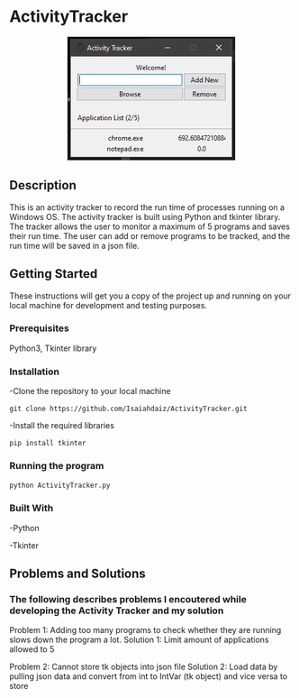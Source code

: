 # ActivityTracker
<p align="center">
    <img src="/sampleImages/sample1.JPG#center">
</p>

## Description
This is an activity tracker to record the run time of processes running on a Windows OS. The activity tracker is built using Python and tkinter library. The tracker allows the user to monitor a maximum of 5 programs and saves their run time. The user can add or remove programs to be tracked, and the run time will be saved in a json file.
## Getting Started
These instructions will get you a copy of the project up and running on your local machine for development and testing purposes.
### Prerequisites
Python3, Tkinter library
### Installation
-Clone the repository to your local machine
```
git clone https://github.com/Isaiahdaiz/ActivityTracker.git
```
-Install the required libraries
```
pip install tkinter
```
### Running the program
```
python ActivityTracker.py
```
### Built With
-Python

-Tkinter

## Problems and Solutions
### The following describes problems I encoutered while developing the Activity Tracker and my solution
Problem 1: Adding too many programs to check whether they are running slows down the program a lot.
Solution 1: Limit amount of applications allowed to 5

Problem 2: Cannot store tk objects into json file
Solution 2: Load data by pulling json data and convert from int to IntVar (tk object) and vice versa to store
